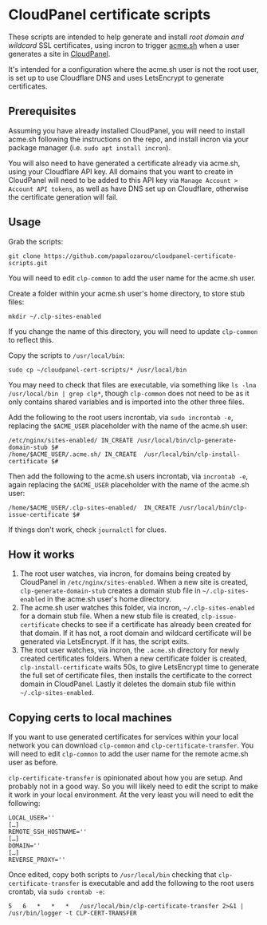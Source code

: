 # CloudPanel certificate scripts

These scripts are intended to help generate and install *root domain and wildcard* SSL certificates, using incron to trigger [acme.sh](https://github.com/acmesh-official/acme.sh/tree/master) when a user generates a site in [CloudPanel](http://cloudpanel.io).

It's intended for a configuration where the acme.sh user is not the root user, is set up to use Cloudflare DNS and uses LetsEncrypt to generate certificates.

## Prerequisites
Assuming you have already installed CloudPanel, you will need to install acme.sh following the instructions on the repo, and install incron via your package manager (i.e. `sudo apt install incron`).

You will also need to have generated a certificate already via acme.sh, using your Cloudflare API key. All domains that you want to create in CloudPanel will need to be added to this API key via `Manage Account > Account API tokens`, as well as have DNS set up on Cloudflare, otherwise the certificate generation will fail.

## Usage

Grab the scripts:

```
git clone https://github.com/papalozarou/cloudpanel-certificate-scripts.git
```

You will need to edit `clp-common` to add the user name for the acme.sh user.

Create a folder within your acme.sh user's home directory, to store stub files:

```
mkdir ~/.clp-sites-enabled
```

If you change the name of this directory, you will need to update `clp-common` to reflect this.

Copy the scripts to `/usr/local/bin`:

```
sudo cp ~/cloudpanel-cert-scripts/* /usr/local/bin
```

You may need to check that files are executable, via something like `ls -lna /usr/local/bin | grep clp*`, though `clp-common` does not need to be as it only contains shared variables and is imported into the other three files.

Add the following to the root users incrontab, via `sudo incrontab -e`, replacing the `$ACME_USER` placeholder with the name of the acme.sh user:

```
/etc/nginx/sites-enabled/ IN_CREATE /usr/local/bin/clp-generate-domain-stub $#
/home/$ACME_USER/.acme.sh/ IN_CREATE  /usr/local/bin/clp-install-certificate $#
```

Then add the following to the acme.sh users incrontab, via `incrontab -e`, again replacing the `$ACME_USER` placeholder with the name of the acme.sh user:

```
/home/$ACME_USER/.clp-sites-enabled/  IN_CREATE /usr/local/bin/clp-issue-certificate $#
```

If things don't work, check `journalctl` for clues.

## How it works

1. The root user watches, via incron, for domains being created by CloudPanel in `/etc/nginx/sites-enabled`. When a new site is created, `clp-generate-domain-stub` creates a domain stub file in `~/.clp-sites-enabled` in the acme.sh user's home directory.
2. The acme.sh user watches this folder, via incron, `~/.clp-sites-enabled` for a domain stub file. When a new stub file is created, `clp-issue-certificate` checks to see if a certificate has already been created for that domain. If it has not, a root domain and wildcard certificate will be generated via LetsEncrypt. If it has, the script exits.
3. The root user watches, via incron, the `.acme.sh` directory for newly created certificates folders. When a new certificate folder is created, `clp-install-certificate` waits 50s, to give LetsEncrypt time to generate the full set of certificate files, then installs the certificate to the correct domain in CloudPanel. Lastly it deletes the domain stub file within `~/.clp-sites-enabled`.

## Copying certs to local machines

If you want to use generated certificates for services within your local network you can download `clp-common` and `clp-certificate-transfer`. You will need to edit `clp-common` to add the user name for the remote acme.sh user as before.

`clp-certificate-transfer` is opinionated about how you are setup. And probably not in a good way. So you will likely need to edit the script to make it work in your local environment. At the very least you will need to edit the following:

```
LOCAL_USER=''
[…]
REMOTE_SSH_HOSTNAME=''
[…]
DOMAIN=''
[…]
REVERSE_PROXY=''
```

Once edited, copy both scripts to `/usr/local/bin` checking that `clp-certificate-transfer` is executable and add the following to the root users crontab, via `sudo crontab -e`:

```
5	6	*	*	*	/usr/local/bin/clp-certificate-transfer 2>&1 | /usr/bin/logger -t CLP-CERT-TRANSFER
```
